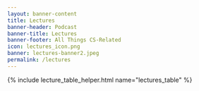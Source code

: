 ```yaml
---
layout: banner-content
title: Lectures
banner-header: Podcast
banner-title: Lectures
banner-footer: All Things CS-Related
icon: lectures_icon.png
banner: lectures-banner2.jpeg
permalink: /lectures
---
```


<!-- output the content of lectures_table.md in the table directory -->

{% include lecture_table_helper.html name="lectures_table" %}
